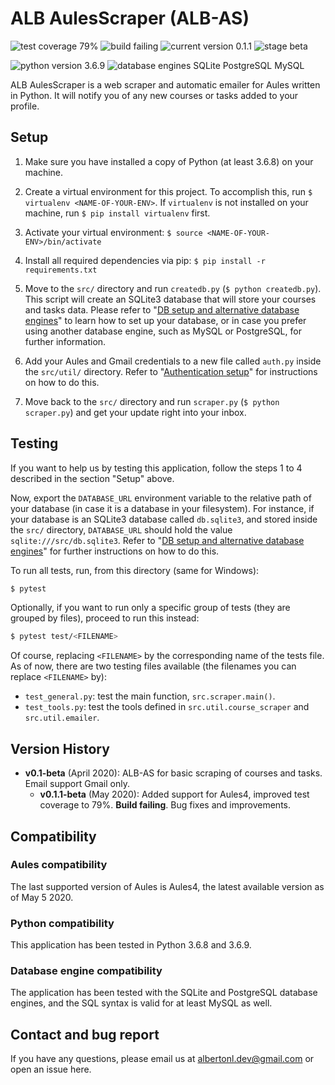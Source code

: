 # ALB AulesScraper (ALB-AS)

![test coverage 79%](https://img.shields.io/badge/test%20coverage-79%25-yellow.svg) ![build failing](https://img.shields.io/badge/build-failing-red.svg) ![current version 0.1.1](https://img.shields.io/badge/current%20version-0.1.1-blue.svg) ![stage beta](https://img.shields.io/badge/stage-beta-blue.svg)

![python version 3.6.9](https://img.shields.io/badge/python%20version-3.6.9-orange.svg) ![database engines SQLite PostgreSQL MySQL](https://img.shields.io/badge/database%20engines-SQLite%2c%20PostgreSQL%2c%20MySQL-orange.svg)

ALB AulesScraper is a web scraper and automatic emailer for Aules written in Python. It will notify you of any new courses or tasks added to your profile.

## Setup

1. Make sure you have installed a copy of Python (at least 3.6.8) on your machine.

2. Create a virtual environment for this project. To accomplish this, run `$ virtualenv <NAME-OF-YOUR-ENV>`. If `virtualenv` is not installed on your machine, run `$ pip install virtualenv` first.

3. Activate your virtual environment: `$ source <NAME-OF-YOUR-ENV>/bin/activate`

4. Install all required dependencies via pip: `$ pip install -r requirements.txt`

5. Move to the `src/` directory and run `createdb.py` (`$ python createdb.py`). This script will create an SQLite3 database that will store your courses and tasks data. Please refer to "[DB setup and alternative database engines](https://github.com/albertonl/alb-as/blob/master/src/README.md)" to learn how to set up your database, or in case you prefer using another database engine, such as MySQL or PostgreSQL, for further information.

6. Add your Aules and Gmail credentials to a new file called `auth.py` inside the `src/util/` directory. Refer to "[Authentication setup](https://github.com/albertonl/alb-as/blob/master/src/util/README.md)" for instructions on how to do this.

7. Move back to the `src/` directory and run `scraper.py` (`$ python scraper.py`) and get your update right into your inbox.

## Testing

If you want to help us by testing this application, follow the steps 1 to 4 described in the section "Setup" above.

Now, export the `DATABASE_URL` environment variable to the relative path of your database (in case it is a database in your filesystem). For instance, if your database is an SQLite3 database called `db.sqlite3`, and stored inside the `src/` directory, `DATABASE_URL` should hold the value `sqlite:///src/db.sqlite3`. Refer to "[DB setup and alternative database engines](https://github.com/albertonl/alb-as/blob/master/src/README.md)" for further instructions on how to do this.

To run all tests, run, from this directory (same for Windows):

```bash
$ pytest
```

Optionally, if you want to run only a specific group of tests (they are grouped by files), proceed to run this instead:

```bash
$ pytest test/<FILENAME>
```

Of course, replacing `<FILENAME>` by the corresponding name of the tests file. As of now, there are two testing files available (the filenames you can replace `<FILENAME>` by):
- `test_general.py`: test the main function, `src.scraper.main()`.
- `test_tools.py`: test the tools defined in `src.util.course_scraper` and `src.util.emailer`.

## Version History

- **v0.1-beta** (April 2020): ALB-AS for basic scraping of courses and tasks. Email support Gmail only.
  - **v0.1.1-beta** (May 2020): Added support for Aules4, improved test coverage to 79%. **Build failing**. Bug fixes and improvements.

## Compatibility

### Aules compatibility

The last supported version of Aules is Aules4, the latest available version as of May 5 2020.

### Python compatibility

This application has been tested in Python 3.6.8 and 3.6.9.

### Database engine compatibility

The application has been tested with the SQLite and PostgreSQL database engines, and the SQL syntax is valid for at least MySQL as well.

## Contact and bug report

If you have any questions, please email us at <albertonl.dev@gmail.com> or open an issue here.
